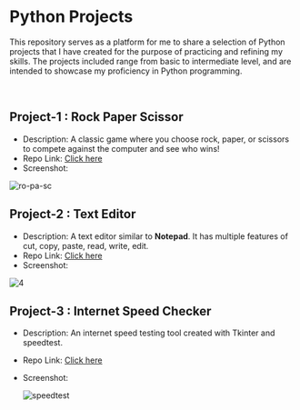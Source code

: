 # Python Projects

This repository serves as a platform for me to share a selection of Python projects that I have created for the purpose of practicing and refining my skills. The projects included range from basic to intermediate level, and are intended to showcase my proficiency in Python programming.

<br>

## Project-1 : Rock Paper Scissor

- Description: A classic game where you choose rock, paper, or scissors to compete against the computer and see who wins!
- Repo Link: [Click here](https://github.com/mk-manishkumar/python-projects/tree/Manish/rock-paper-scissor)
- Screenshot: 

![ro-pa-sc](https://github.com/mk-manishkumar/python-basic-projects/assets/102028645/c73fa11e-9c61-4c91-b875-88f69ed10e71)


## Project-2 : Text Editor

- Description: A text editor similar to **Notepad**. It has multiple features of cut, copy, paste, read, write, edit.
- Repo Link: [Click here](https://github.com/mk-manishkumar/python-projects/tree/Manish/text-editor)
- Screenshot:

![4](https://github.com/mk-manishkumar/python-projects/assets/102028645/36be2f2b-02e8-4209-9eef-611f46fde3ee)

## Project-3 : Internet Speed Checker

- Description: An internet speed testing tool created with Tkinter and speedtest.
- Repo Link: [Click here](https://github.com/mk-manishkumar/python-projects/tree/Manish/internet-speed-checker)
- Screenshot:

  ![speedtest](https://github.com/mk-manishkumar/python-projects/assets/102028645/a15718b3-5579-4a92-a184-6a5985c63b05)

